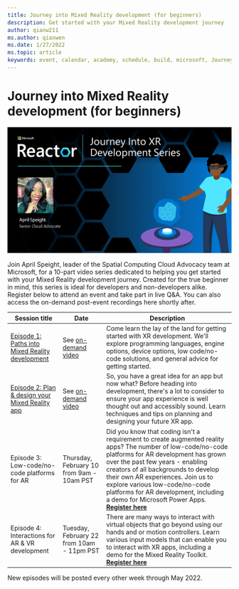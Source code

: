 ```yaml
---
title: Journey into Mixed Reality development (for beginners)
description: Get started with your Mixed Reality development journey
author: qianw211
ms.author: qianwen
ms.date: 1/27/2022
ms.topic: article
keywords: event, calendar, academy, schedule, build, microsoft, Journey, Mixed Reality development, beginners
---
```


# Journey into Mixed Reality development (for beginners)

![Journey into Mixed Reality development banner](images/mr-series-with-april-series-banner.png)

Join April Speight, leader of the Spatial Computing Cloud Advocacy team at Microsoft, for a 10-part video series dedicated to helping you get started with your Mixed Reality development journey. Created for the true beginner in mind, this series is ideal for developers and non-developers alike. Register below to attend an event and take part in live Q&A. You can also access the on-demand post-event recordings here shortly after. 

| Session title | Date | Description|
|-------------|-------------|--------|
| [Episode 1: Paths into Mixed Reality development](https://www.youtube.com/watch?v=XNX3gQWOdA0&list=PLlrxD0HtieHg7iAQdchuIls-ATakL9jMZ&index=1) | See [on-demand video](https://www.youtube.com/watch?v=XNX3gQWOdA0&list=PLlrxD0HtieHg7iAQdchuIls-ATakL9jMZ&index=1) | Come learn the lay of the land for getting started with XR development. We'll explore programming languages, engine options, device options, low code/no-code solutions, and general advice for getting started. |
| [Episode 2: Plan & design your Mixed Reality app](https://www.youtube.com/watch?v=67NXMD7tf8s&list=PLlrxD0HtieHg7iAQdchuIls-ATakL9jMZ&index=1) | See [on-demand video](https://www.youtube.com/watch?v=67NXMD7tf8s&list=PLlrxD0HtieHg7iAQdchuIls-ATakL9jMZ&index=1) | So, you have a great idea for an app but now what? Before heading into development, there's a lot to consider to ensure your app experience is well thought out and accessibly sound. Learn techniques and tips on planning and designing your future XR app. |
| Episode 3: Low-code/no-code platforms for AR | Thursday, February 10 from 9am - 10am PST | Did you know that coding isn't a requirement to create augmented reality apps? The number of low-code/no-code platforms for AR development has grown over the past few years - enabling creators of all backgrounds to develop their own AR experiences. Join us to explore various low-code/no-code platforms for AR development, including a demo for Microsoft Power Apps. [**Register here**](https://www.meetup.com/hololens-mr/events/283487520/) |
| Episode 4: Interactions for AR & VR development | Tuesday, February 22 from 10am - 11pm PST  | There are many ways to interact with virtual objects that go beyond using our hands and or motion controllers. Learn various input models that can enable you to interact with XR apps, including a demo for the Mixed Reality Toolkit. [**Register here**](https://www.meetup.com/hololens-mr/events/283487582/) |

New episodes will be posted every other week through May 2022.